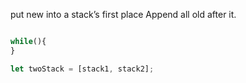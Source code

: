 put new into a stack’s first place
Append all old after it.
~~~js

while(){
}

let twoStack = [stack1, stack2];